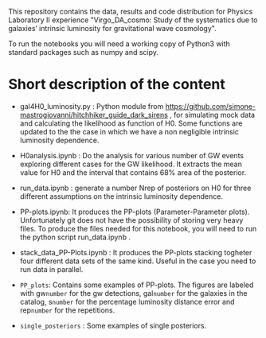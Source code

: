 This repository contains the data, results and code distribution for Physics Laboratory II experience "Virgo_DA_cosmo: Study of the systematics due to galaxies’ intrinsic luminosity for gravitational wave cosmology".

To run the notebooks you will need a working copy of Python3 with standard packages such as numpy and scipy.

# Short description of the content

- gal4H0_luminosity.py : Python module from https://github.com/simone-mastrogiovanni/hitchhiker_guide_dark_sirens , for simulating mock data and calculating the likelihood as function of H0. Some functions are updated to the the case in which we have a non negligible intrinsic luminosity dependence.

- H0analysis.ipynb : Do the analysis for various number of GW events exploring different cases for the GW likelihood. It extracts the mean value for H0 and the interval that contains 68% area of the posterior.

- run_data.ipynb : generate a number Nrep of posteriors on H0 for three different assumptions on the intrinsic luminosity dependence.

- PP-plots.ipynb: It produces the PP-plots (Parameter-Parameter plots). Unfortunately git does not have the possibility of storing very heavy files. To produce the files needed for this notebook, you will need to run the python script run_data.ipynb .

- stack_data_PP-Plots.ipynb : It produces the PP-plots stacking togheter four different data sets of the same kind. Useful in the case you need to run data in parallel.

- `PP_plots`: Contains some examples of PP-plots. The figures are labeled with gw`number` for the gw detections, gal`number` for the galaxies in the catalog, s`number` for the percentage luminosity distance error and rep`number` for the repetitions.

- `single_posteriors` : Some examples of single posteriors.
